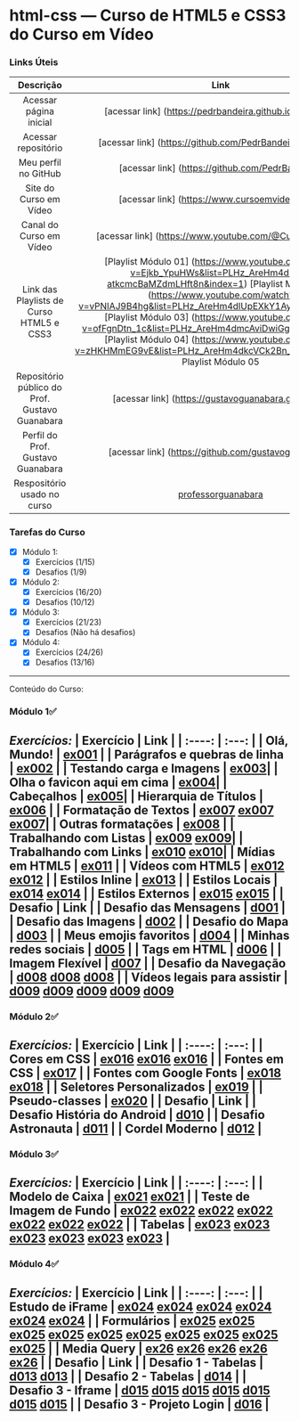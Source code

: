 # html-css — Curso de HTML5  e CSS3 do Curso em Vídeo

### Links Úteis
| Descrição | Link     |
|    :----:   |  :---: |
| Acessar página inicial | [acessar link] (https://pedrbandeira.github.io/html-css) |
| Acessar repositório | [acessar link] (https://github.com/PedrBandeira/html-css) |
| Meu perfil no GitHub | [acessar link] (https://github.com/PedrBandeira) |
| Site do Curso em Vídeo | [acessar link] (https://www.cursoemvideo.com/) |
| Canal do Curso em Vídeo | [acessar link] (https://www.youtube.com/@CursoemVideo)
| Link das Playlists de Curso HTML5 e CSS3 | [Playlist Módulo 01] (https://www.youtube.com/watch?v=Ejkb_YpuHWs&list=PLHz_AreHm4dkZ9-atkcmcBaMZdmLHft8n&index=1)  [Playlist Módulo 02] (https://www.youtube.com/watch?v=vPNIAJ9B4hg&list=PLHz_AreHm4dlUpEXkY1AyVLQGcpSgVF8s) [Playlist Módulo 03] (https://www.youtube.com/watch?v=ofFgnDtn_1c&list=PLHz_AreHm4dmcAviDwiGgHbeEJToxbOpZ) [Playlist Módulo 04] (https://www.youtube.com/watch?v=zHKHMmEG9vE&list=PLHz_AreHm4dkcVCk2Bn_fdVQ81Fkrh6WT) Playlist Módulo 05 |
| Repositório público do Prof. Gustavo Guanabara | [acessar link] (https://gustavoguanabara.github.io/) |
| Perfil do Prof. Gustavo Guanabara | [acessar link] (https://github.com/gustavoguanabara) |
| Respositório usado no curso | [professorguanabara](https://github.com/professorguanabara) |

### Tarefas do Curso
- [x] Módulo 1:
    - [x] Exercícios (1/15)
    - [x] Desafios (1/9)
- [x] Módulo 2:
    - [x] Exercícios (16/20)
    - [x] Desafios (10/12)
- [x] Módulo 3:
    - [x] Exercícios (21/23)
    - [x] Desafios (Não há desafios)
- [x] Módulo 4:
    - [x] Exercícios (24/26)
    - [x] Desafios (13/16)
---
Conteúdo do Curso:
### Módulo 1✅
***Exercícios:***
| Exercício | Link     |
|    :----:   |  :---: |
| Olá, Mundo!       | [ex001](https://pedrbandeira.github.io/html-css/exercicios/ex001/index.html)   |
| Parágrafos e quebras de linha      | [ex002](https://pedrbandeira.github.io/html-css/exercicios/ex002/index.html)   |
| Testando carga e Imagens | [ex003](https://pedrbandeira.github.io/html-css/exercicios/ex003/index.html)|
| Olha o favicon aqui em cima | [ex004](https://pedrbandeira.github.io/html-css/exercicios/ex004/index.html)|
| Cabeçalhos | [ex005](https://pedrbandeira.github.io/html-css/exercicios/ex005/index.html)|
| Hierarquia de Títulos | [ex006](https://pedrbandeira.github.io/html-css/exercicios/ex006/index.html) |
| Formatação de Textos | [ex007](https://pedrbandeira.github.io/html-css/exercicios/ex007/index.html) [ex007](https://pedrbandeira.github.io/html-css/exercicios/ex007/html4.html) [ex007](https://pedrbandeira.github.io/html-css/exercicios/ex007/html5.html)|
| Outras formatações | [ex008](https://pedrbandeira.github.io/html-css/exercicios/ex008/index.html) |
| Trabalhando com Listas | [ex009](https://pedrbandeira.github.io/html-css/exercicios/ex009/index.html) [ex009](https://pedrbandeira.github.io/html-css/exercicios/ex009/pag002.html)|
| Trabalhando com Links | [ex010](https://pedrbandeira.github.io/html-css/exercicios/ex010/index.html) [ex010](https://pedrbandeira.github.io/html-css/exercicios/ex010/pag002.html)|
| Mídias em HTML5 | [ex011](https://pedrbandeira.github.io/html-css/exercicios/ex011/index.html) |
| Vídeos com HTML5 | [ex012](https://pedrbandeira.github.io/html-css/exercicios/ex012/index.html) [ex012](https://pedrbandeira.github.io/html-css/exercicios/ex012/index.html) |
| Estilos Inline | [ex013](https://pedrbandeira.github.io/html-css/exercicios/ex013/index.html) |
| Estilos Locais | [ex014](https://pedrbandeira.github.io/html-css/exercicios/ex014/index.html) [ex014](https://pedrbandeira.github.io/html-css/exercicios/ex014/pag002.html) |
| Estilos Externos | [ex015](https://pedrbandeira.github.io/html-css/exercicios/ex015/index.html) [ex015](https://pedrbandeira.github.io/html-css/exercicios/ex015/pag002.html) |
| Desafio | Link     |
| Desafio das Mensagens     | [d001](https://pedrbandeira.github.io/html-css/desafios/d001/index.html) |
| Desafio das Imagens     | [d002](https://pedrbandeira.github.io/html-css/desafios/d002/index.html) |
| Desafio do Mapa     | [d003](https://pedrbandeira.github.io/html-css/desafios/d003/index.html) |
| Meus emojis favoritos     | [d004](https://pedrbandeira.github.io/html-css/desafios/d004/index.html) |
| Minhas redes sociais     | [d005](https://pedrbandeira.github.io/html-css/desafios/d005/index.html) |
| Tags em HTML     | [d006](https://pedrbandeira.github.io/html-css/desafios/d006/index.html) |
| Imagem Flexível     | [d007](https://pedrbandeira.github.io/html-css/desafios/d007/index.html) |
| Desafio da Navegação     | [d008](https://pedrbandeira.github.io/html-css/desafios/d008/index.html) [d008](https://pedrbandeira.github.io/html-css/desafios/d008/pagina-amarela.html) [d008](https://pedrbandeira.github.io/html-css/desafios/d008/pagina-verde.html) |
| Vídeos legais para assistir     | [d009](https://pedrbandeira.github.io/html-css/desafios/d009/index.html) [d009](https://pedrbandeira.github.io/html-css/desafios/d009/curso-html.html) [d009](https://pedrbandeira.github.io/html-css/desafios/d009/curso-js.html) [d009](https://pedrbandeira.github.io/html-css/desafios/d009/curso-python.html) [d009](https://pedrbandeira.github.io/html-css/desafios/d009/curso-hardware.html)
---
### Módulo 2✅
***Exercícios:***
| Exercício | Link     |
|    :----:   |  :---: |
| Cores em CSS     | [ex016](https://pedrbandeira.github.io/html-css/exercicios/ex016/cor01.html) [ex016](https://pedrbandeira.github.io/html-css/exercicios/ex016/cor02.html) [ex016](https://pedrbandeira.github.io/html-css/exercicios/ex016/cor03.html) |
| Fontes em CSS     | [ex017](https://pedrbandeira.github.io/html-css/exercicios/ex017/fonte01.html) |
| Fontes com Google Fonts     | [ex018](https://pedrbandeira.github.io/html-css/exercicios/ex018/fonte01.html) [ex018](https://pedrbandeira.github.io/html-css/exercicios/ex018/fonte02.html) |
| Seletores Personalizados     | [ex019](https://pedrbandeira.github.io/html-css/exercicios/ex019/seletor01.html) |
| Pseudo-classes     | [ex020](https://pedrbandeira.github.io/html-css/exercicios/ex020/pseudoclasses.html) |
| Desafio | Link     |
| Desafio História do Android     | [d010](https://pedrbandeira.github.io/html-css/desafios/d010/index.html) |
|   Desafio Astronauta   | [d011](https://pedrbandeira.github.io/html-css/desafios/d011/index.html) |
| Cordel Moderno     | [d012](https://pedrbandeira.github.io/html-css/desafios/d012/index.html) |
---
### Módulo 3✅
***Exercícios:***
| Exercício | Link     |
|    :----:   |  :---: |
| Modelo de Caixa     | [ex021](https://pedrbandeira.github.io/html-css/exercicios/ex021/caixa01.html) [ex021](https://pedrbandeira.github.io/html-css/exercicios/ex021/caixa02.html) |
| Teste de Imagem de Fundo     | [ex022](https://pedrbandeira.github.io/html-css/exercicios/ex022/fundo001.html) [ex022](https://pedrbandeira.github.io/html-css/exercicios/ex022/fundo002.html) [ex022](https://pedrbandeira.github.io/html-css/exercicios/ex022/fundo003.html) [ex022](https://pedrbandeira.github.io/html-css/exercicios/ex022/fundo004.html) [ex022](https://pedrbandeira.github.io/html-css/exercicios/ex022/fundo005.html) [ex022](https://pedrbandeira.github.io/html-css/exercicios/ex022/fundo006.html) [ex022](https://pedrbandeira.github.io/html-css/exercicios/ex022/fundo007.html) |
| Tabelas     | [ex023](https://pedrbandeira.github.io/html-css/exercicios/ex023/tabela001.html) [ex023](https://pedrbandeira.github.io/html-css/exercicios/ex023/tabela002.html) [ex023](https://pedrbandeira.github.io/html-css/exercicios/ex023/tabela003.html) [ex023](https://pedrbandeira.github.io/html-css/exercicios/ex023/tabela004.html) [ex023](https://pedrbandeira.github.io/html-css/exercicios/ex023/tabela005.html) [ex023](https://pedrbandeira.github.io/html-css/exercicios/ex023/tabela006.html) |
---
### Módulo 4✅
***Exercícios:***
| Exercício | Link     |
|    :----:   |  :---: |
| Estudo de iFrame     | [ex024](https://pedrbandeira.github.io/html-css/exercicios/ex024/iframe001.html) [ex024](https://pedrbandeira.github.io/html-css/exercicios/ex024/iframe002.html) [ex024](https://pedrbandeira.github.io/html-css/exercicios/ex024/iframe003.html) [ex024](https://pedrbandeira.github.io/html-css/exercicios/ex024/iframe004.html) [ex024](https://pedrbandeira.github.io/html-css/exercicios/ex024/iframe005.html) [ex024](https://pedrbandeira.github.io/html-css/exercicios/ex024/iframe006.html) |
| Formulários     | [ex025](https://pedrbandeira.github.io/html-css/exercicios/ex025/form001.html) [ex025](https://pedrbandeira.github.io/html-css/exercicios/ex025/form002.html) [ex025](https://pedrbandeira.github.io/html-css/exercicios/ex025/form003.html) [ex025](https://pedrbandeira.github.io/html-css/exercicios/ex025/form004.html) [ex025](https://pedrbandeira.github.io/html-css/exercicios/ex025/form005.html) [ex025](https://pedrbandeira.github.io/html-css/exercicios/ex025/form006.html) [ex025](https://pedrbandeira.github.io/html-css/exercicios/ex025/form007.html) [ex025](https://pedrbandeira.github.io/html-css/exercicios/ex025/form008.html) [ex025](https://pedrbandeira.github.io/html-css/exercicios/ex025/form009.html) [ex025](https://pedrbandeira.github.io/html-css/exercicios/ex025/form010.html) |
| Media Query     | [ex26](https://pedrbandeira.github.io/html-css/exercicios/ex026/mq001/index.html) [ex26](https://pedrbandeira.github.io/html-css/exercicios/ex026/mq002/index.html) [ex26](https://pedrbandeira.github.io/html-css/exercicios/ex026/mq003/index.html) [ex26](https://pedrbandeira.github.io/html-css/exercicios/ex026/mq004/index.html) [ex26](https://pedrbandeira.github.io/html-css/exercicios/ex026/mq005/index.html) |
| Desafio     | Link   |
| Desafio 1 - Tabelas     | [d013](https://pedrbandeira.github.io/html-css/desafios/d013/desafio-13-01.html) [d013](https://pedrbandeira.github.io/html-css/desafios/d013/desafio-13-02.html) |
| Desafio 2 - Tabelas     | [d014](https://pedrbandeira.github.io/html-css/desafios/d014/desafio-14.html) |
| Desafio 3 - Iframe     | [d015](https://pedrbandeira.github.io/html-css/desafios/d015/index.html) [d015](https://pedrbandeira.github.io/html-css/desafios/d015/facebook.html) [d015](https://pedrbandeira.github.io/html-css/desafios/d015/github.html) [d015](https://pedrbandeira.github.io/html-css/desafios/d015/home.html) [d015](https://pedrbandeira.github.io/html-css/desafios/d015/instagram.html) [d015](https://pedrbandeira.github.io/html-css/desafios/d015/twitter.html) [d015](https://pedrbandeira.github.io/html-css/desafios/d015/youtube.html) |
| Desafio 3 - Projeto Login | [d016](https://pedrbandeira.github.io/html-css/desafios/d016/index.html) |
---
